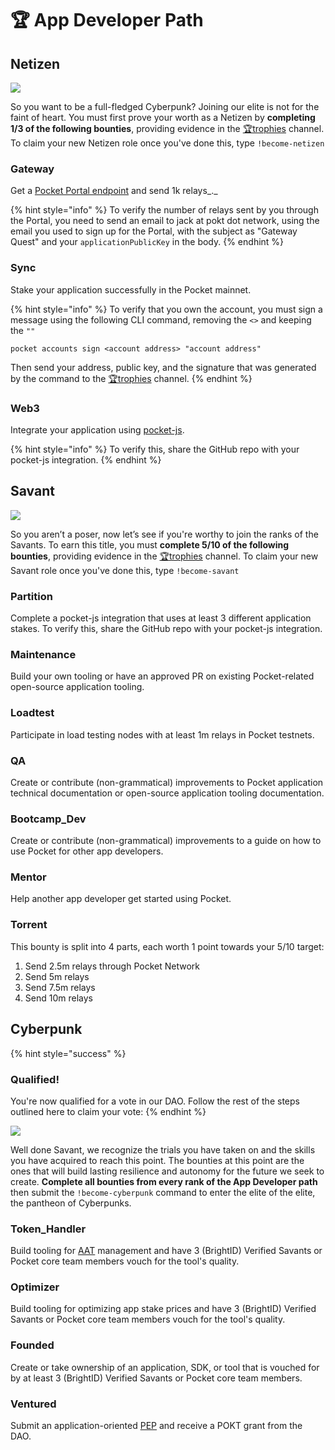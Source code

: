 # 🏆 App Developer Path

## Netizen

![](../../../.gitbook/assets/dev\_banner1.png)

So you want to be a full-fledged Cyberpunk? Joining our elite is not for the faint of heart. You must first prove your worth as a Netizen by **completing 1/3 of the following bounties**, providing evidence in the [🏆trophies](https://discord.com/channels/553741558869131266/763504639299289138) channel. To claim your new Netizen role once you've done this, type `!become-netizen`

### **Gateway**

Get a [Pocket Portal endpoint](https://www.portal.pokt.network) and send 1k relays_._

{% hint style="info" %}
To verify the number of relays sent by you through the Portal, you need to send an email to jack at pokt dot network, using the email you used to sign up for the Portal, with the subject as "Gateway Quest" and your `applicationPublicKey` in the body.
{% endhint %}

### **Sync**&#x20;

Stake your application successfully in the Pocket mainnet.

{% hint style="info" %}
To verify that you own the account, you must sign a message using the following CLI command, removing the `<>` and keeping the `""`

```
pocket accounts sign <account address> "account address"
```

Then send your address, public key, and the signature that was generated by the command to the [🏆trophies](https://discord.com/channels/553741558869131266/763504639299289138) channel.
{% endhint %}

### **Web3**

Integrate your application using [pocket-js](https://docs.pokt.network/js/).&#x20;

{% hint style="info" %}
To verify this, share the GitHub repo with your pocket-js integration.
{% endhint %}

## Savant

![](../../../.gitbook/assets/dev\_banner2.png)

So you aren’t a poser, now let’s see if you're worthy to join the ranks of the Savants. To earn this title, you must **complete 5/10 of the following bounties**, providing evidence in the [🏆trophies](https://discord.com/channels/553741558869131266/763504639299289138) channel. To claim your new Savant role once you've done this, type `!become-savant`

### Partition

Complete a pocket-js integration that uses at least 3 different application stakes. To verify this, share the GitHub repo with your pocket-js integration.

### Maintenance

Build your own tooling or have an approved PR on existing Pocket-related open-source application tooling.

### Loadtest

Participate in load testing nodes with at least 1m relays in Pocket testnets.

### QA

Create or contribute (non-grammatical) improvements to Pocket application technical documentation or open-source application tooling documentation.

### Bootcamp\_Dev

Create or contribute (non-grammatical) improvements to a guide on how to use Pocket for other app developers.

### Mentor

Help another app developer get started using Pocket.

### Torrent

This bounty is split into 4 parts, each worth 1 point towards your 5/10 target:

1. Send 2.5m relays through Pocket Network
2. Send 5m relays
3. Send 7.5m relays
4. Send 10m relays

## Cyberpunk

{% hint style="success" %}
### Qualified!

You're now qualified for a vote in our DAO. Follow the rest of the steps outlined here to claim your vote:
{% endhint %}

![](../../../.gitbook/assets/dev\_banner3.png)

Well done Savant, we recognize the trials you have taken on and the skills you have acquired to reach this point. The bounties at this point are the ones that will build lasting resilience and autonomy for the future we seek to create. **Complete all bounties from every rank of the App Developer path** then submit the `!become-cyberpunk` command to enter the elite of the elite, the pantheon of Cyberpunks.

### Token\_Handler

Build tooling for [AAT](../../../v0/glossary.md#application-authentication-token-aat) management and have 3 (BrightID) Verified Savants or Pocket core team members vouch for the tool's quality.

### Optimizer

Build tooling for optimizing app stake prices and have 3 (BrightID) Verified Savants or Pocket core team members vouch for the tool's quality.

### Founded

Create or take ownership of an application, SDK, or tool that is vouched for by at least 3 (BrightID) Verified Savants or Pocket core team members.

### Ventured

Submit an application-oriented [PEP](../submit-a-proposal/pep-pocket-ecosystem-proposal.md) and receive a POKT grant from the DAO.
